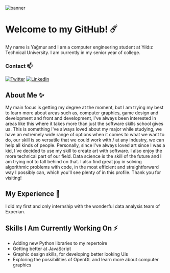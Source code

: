 
![banner](https://user-images.githubusercontent.com/76050599/147729607-c6e046b1-b3bb-4309-8cc6-a53ec2fddfce.png)

# Welcome to my GitHub! ☄️

My name is Yağmur and I am a computer engineering student at Yıldız Technical University. I am currently in my senior year of college.   


### Contact 📫

[![Twitter][twitter-shield]][twitter-url]
[![LinkedIn][linkedin-shield]][linkedin-url]

## About Me ✨

My main focus is getting my degree at the moment,  but I am trying my best to learn more about areas such as, computer graphics, game design and development and front and development, I've always been interested in areas like this where it takes more than just the software skills school gives us. This is something I've always loved about my major while studying, we have an extremely wide range of options when it comes to what we want to do, our skill is so versatile that we could work with / at any industry, we can help all kinds of people. Personally, since I've always loved art since I was a kid, I've decided to use my skill to create art with software.
I also enjoy the more technical part of our field. Data science is the skill of the future and I am trying not to fall behind on that. I also find great joy in solving algorithmic problems with code, in the most efficient and straightforward way I possibly can, which you'll see plenty of in this profile.
Thank you for visiting!


## My Experience 🎃


I did my first and only internship with the wonderful data analysis team of Experian.



## Skills I Am Currently Working On ⚡

- Adding new Python libraries to my repertoire
- Getting better at JavaScript
- Graphic design skills, for developing better looking UIs 
- Exploring the possibilities of OpenGL and learn more about computer graphics




[linkedin-shield]: https://img.shields.io/badge/linkedin-%230077B5.svg?style=for-the-badge&logo=linkedin&logoColor=white
[linkedin-url]:https://www.linkedin.com/in/ya%C4%9Fmur-duran-645510182/

[twitter-shield]: https://img.shields.io/badge/twitter-%231DA1F2.svg?style=for-the-badge&logo=Twitter&logoColor=white
[twitter-url]:https://www.linkedin.com/in/ya%C4%9Fmur-duran-645510182/
